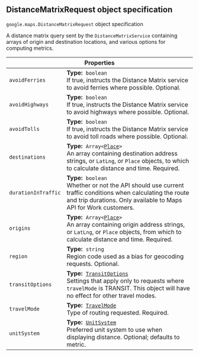 <h2 id="DistanceMatrixRequest"> DistanceMatrixRequest object specification </h2><p>
<code><span itemprop="path">google.maps</span>.<span itemprop="name">DistanceMatrixRequest</span></code>
object specification
</p><p>A distance matrix query sent by the <code>DistanceMatrixService</code> containing arrays of origin and destination locations, and various options for computing metrics.</p><div class="devsite-table-wrapper"><table class="properties responsive" summary="interface DistanceMatrixRequest - Properties">
<thead>
<tr><th colspan="2">Properties</th>
</tr></thead>
<tbody>
<tr>
<td><code><span>avoidFerries</span></code></td>
<td><div><strong>Type:</strong>&nbsp; <code>boolean</code></div>
<div class="desc">If true, instructs the Distance Matrix service to avoid ferries where possible. Optional.</div></td>
</tr>
<tr>
<td><code><span>avoidHighways</span></code></td>
<td><div><strong>Type:</strong>&nbsp; <code>boolean</code></div>
<div class="desc">If true, instructs the Distance Matrix service to avoid highways where possible. Optional.</div></td>
</tr>
<tr>
<td><code><span>avoidTolls</span></code></td>
<td><div><strong>Type:</strong>&nbsp; <code>boolean</code></div>
<div class="desc">If true, instructs the Distance Matrix service to avoid toll roads where possible. Optional.</div></td>
</tr>
<tr>
<td><code><span>destinations</span></code></td>
<td><div><strong>Type:</strong>&nbsp; <code>Array&lt;<a href="https://github.com/amenadiel/google-maps-documentation/blob/master/docs/Place.md">Place</a>&gt;</code></div>
<div class="desc">An array containing destination address strings, or <code>LatLng</code>, or <code>Place</code> objects, to which to calculate distance and time. Required.</div></td>
</tr>
<tr>
<td><code><span>durationInTraffic</span></code></td>
<td><div><strong>Type:</strong>&nbsp; <code>boolean</code></div>
<div class="desc">Whether or not the API should use current traffic conditions when calculating the route and trip durations. Only available to Maps API for Work customers.</div></td>
</tr>
<tr>
<td><code><span>origins</span></code></td>
<td><div><strong>Type:</strong>&nbsp; <code>Array&lt;<a href="https://github.com/amenadiel/google-maps-documentation/blob/master/docs/Place.md">Place</a>&gt;</code></div>
<div class="desc">An array containing origin address strings, or <code>LatLng</code>, or <code>Place</code> objects, from which to calculate distance and time. Required.</div></td>
</tr>
<tr>
<td><code><span>region</span></code></td>
<td><div><strong>Type:</strong>&nbsp; <code>string</code></div>
<div class="desc">Region code used as a bias for geocoding requests. Optional.</div></td>
</tr>
<tr>
<td><code><span>transitOptions</span></code></td>
<td><div><strong>Type:</strong>&nbsp; <code><a href="https://github.com/amenadiel/google-maps-documentation/blob/master/docs/TransitOptions.md">TransitOptions</a></code></div>
<div class="desc">Settings that apply only to requests where <code>travelMode</code> is TRANSIT. This object will have no effect for other travel modes.</div></td>
</tr>
<tr>
<td><code><span>travelMode</span></code></td>
<td><div><strong>Type:</strong>&nbsp; <code><a href="https://github.com/amenadiel/google-maps-documentation/blob/master/docs/TravelMode.md">TravelMode</a></code></div>
<div class="desc">Type of routing requested. Required.</div></td>
</tr>
<tr>
<td><code><span>unitSystem</span></code></td>
<td><div><strong>Type:</strong>&nbsp; <code><a href="https://github.com/amenadiel/google-maps-documentation/blob/master/docs/UnitSystem.md">UnitSystem</a></code></div>
<div class="desc">Preferred unit system to use when displaying distance. Optional; defaults to metric.</div></td>
</tr>
</tbody>
</table></div>